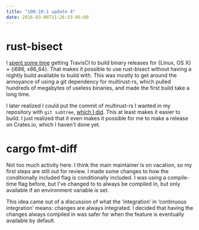 ```yaml
---
title: "100:10:1 update 4"
date: 2016-03-06T11:26:53-05:00
---
```


# rust-bisect

I [spent some time][ci-commits] getting TravisCI to build binary releases for
{Linux, OS X} × {i686, x86_64}. That makes it possible to use rust-bisect
without having a nightly build available to build with. This was mostly to get
around the annoyance of using a git dependency for multirust-rs, which pulled
hundreds of megabytes of useless binaries, and made the first build take a long
time.

[ci-commits]: https://github.com/kamalmarhubi/rust-bisect/compare/3f2dbe0574ef9139817a5172c3134c62c2aa5f91...97324a58eba48d746b72f132fba0e3be0a9795a7

I later realized I could put the commit of multirust-rs I wanted in my
repository with `git subtree`, [which I did][subtree-commits]. This at least
makes it easier to build. I just realized that it even makes it possible for me
to make a release on Crates.io, which I haven't done yet.


# cargo fmt-diff

Not too much activity here. I think the main maintainer is on vacation, so my
first steps are still out for review. I made some changes to how the
conditionally included flag is conditionally included. I was using a
compile-time flag before, but I've changed to to always be compiled in, but only
available if an environment variable is set.

This idea came out of a discussion of what the ‘integration’ in ‘continuous
integration’ means: changes are always integrated. I decided that having the
changes always compiled in was safer for when the feature is eventually
available by default.


[subtree-commits]: https://github.com/kamalmarhubi/rust-bisect/compare/97324a5...290b57c
